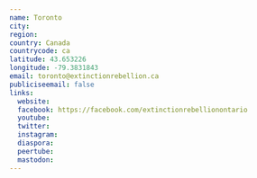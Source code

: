 ```yaml
---
name: Toronto
city:
region:
country: Canada
countrycode: ca
latitude: 43.653226
longitude: -79.3831843
email: toronto@extinctionrebellion.ca
publiciseemail: false
links:
  website:
  facebook: https://facebook.com/extinctionrebellionontario
  youtube:
  twitter:
  instagram:
  diaspora:
  peertube:
  mastodon:
---
```

